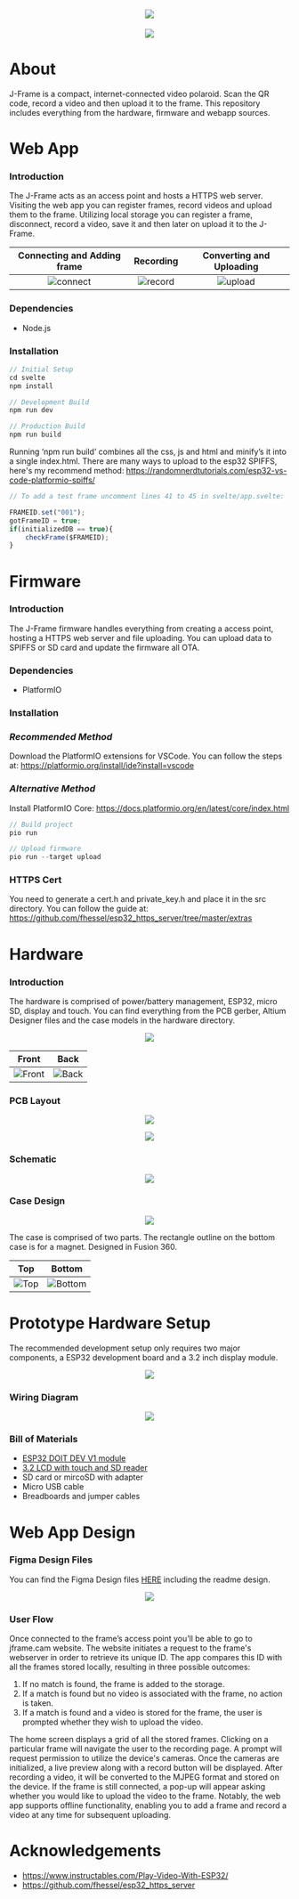 <h1 align="center"> <img src="extras/logo.png" /></h1>

<p align="center"> <img src="extras/dieUp.gif" /></p>


# About

J-Frame is a compact, internet-connected video polaroid. Scan the QR code, record a video and then upload it to the frame. This repository includes everything from the hardware, firmware and webapp sources. 

# Web App

### Introduction
The J-Frame acts as an access point and hosts a HTTPS web server. Visiting the web app you can register frames, record videos and upload them to the frame. Utilizing local storage you can register a frame, disconnect, record a video, save it and then later on upload it to the J-Frame.

<center>

| Connecting and Adding frame | Recording | Converting and Uploading |
| :----:  | :----:  | :----:  | 
| ![connect](extras/connectingFrameOp.gif)     | ![record](extras/recordFrameOP.gif)       | ![upload](extras/convertFrameOP.gif)       |

</center>


### Dependencies
* Node.js

### Installation
```JavaScript
// Initial Setup
cd svelte
npm install

// Development Build
npm run dev

// Production Build
npm run build
```

Running ‘npm run build’ combines all the css, js and html and minify’s it into a single index.html. There are many ways to upload to the esp32 SPIFFS, here's my recommend method: https://randomnerdtutorials.com/esp32-vs-code-platformio-spiffs/

```js
// To add a test frame uncomment lines 41 to 45 in svelte/app.svelte:

FRAMEID.set("001");
gotFrameID = true;
if(initializedDB == true){
    checkFrame($FRAMEID);
}

```

# Firmware
### Introduction
The J-Frame firmware handles everything from creating a access point, hosting a HTTPS web server and file uploading. You can upload data to SPIFFS or SD card and update the firmware all OTA. 

### Dependencies
* PlatformIO

### Installation

###  *Recommended Method*
Download the PlatformIO extensions for VSCode. You can follow the steps at: https://platformio.org/install/ide?install=vscode

### *Alternative Method*

Install PlatformIO Core: https://docs.platformio.org/en/latest/core/index.html

```cpp
// Build project
pio run

// Upload firmware
pio run --target upload
```

### HTTPS Cert
You need to generate a cert.h and private_key.h and place it in the src directory. You can follow the guide at: https://github.com/fhessel/esp32_https_server/tree/master/extras

# Hardware


### Introduction
The hardware is comprised of power/battery management, ESP32, micro SD, display and touch. You can find everything from the PCB gerber, Altium Designer files and the case models in the hardware directory.


<p align="center">
  <img src="extras/hardware.gif" />
</p>





<center>

| Front | Back | 
| ----------- | ----------- |
| ![Front](extras/frontHardware.png)     | ![Back](extras/backHardware.png)       |

</center>

### PCB Layout

<p align="center">
  <img src="extras/frontPCB.png" />
</p>

<p align="center">
  <img src="extras/backPCB.png" />
</p>



### Schematic

<p align="center">
  <img src="extras/schematic.png" />
</p>

### Case Design

<p align="center">
  <img src="extras/caseVid.gif" />
</p>

The case is comprised of two parts. The rectangle outline on the bottom case is for a magnet. Designed in Fusion 360.

<center>

| Top | Bottom | 
| ----------- | ----------- |
| ![Top](extras/topCase.png)     | ![Bottom](extras/bottomCase.png)       |

</center>

# Prototype Hardware Setup

The recommended development setup only requires two major components, a ESP32 development board and a 3.2 inch display module.

<p align="center">
<img src="extras/realLifeProto.png" />
</p>

### Wiring Diagram

<p align="center">
<img src="extras/wireDiagram.png" />
</p>

### Bill of Materials

* [ESP32 DOIT DEV V1 module](https://www.amazon.com/HiLetgo-ESP-WROOM-32-Development-Microcontroller-Integrated/dp/B0718T232Z)
* [3.2 LCD with touch and SD reader](https://www.amazon.com/Hosyond-Display-320x240-Compatible-Development/dp/B0B1M9S9V6/ref=sr_1_5?crid=2I867KAKCLUFA&keywords=3.2%22+touch+sd+ILI9341&qid=1687163597&sprefix=3.2+touch+sd+ili9341+%2Caps%2C135&sr=8-5)
* SD card or mircoSD with adapter 
* Micro USB cable
* Breadboards and jumper cables

# Web App Design 

### Figma Design Files

You can find the Figma Design files [HERE](https://www.figma.com/file/g87cJnwRhYjOAekX3l7p9G/FRAME?type=design&node-id=93%3A3&mode=design&t=1dGgJ0la6TGdN4g0-1) including the readme design. 

<p align="center">
    <img src="extras/figma.png" />
</p>

### User Flow

Once connected to the frame’s access point you’ll be able to go to jframe.cam website. The website initiates a request to the frame's webserver in order to retrieve its unique ID. The app compares this ID with all the frames stored locally, resulting in three possible outcomes:

1. If no match is found, the frame is added to the storage.
2. If a match is found but no video is associated with the frame, no action is taken.
3. If a match is found and a video is stored for the frame, the user is prompted whether they wish to upload the video.

The home screen displays a grid of all the stored frames. Clicking on a particular frame will navigate the user to the recording page. A prompt will request permission to utilize the device's cameras. Once the cameras are initialized, a live preview along with a record button will be displayed. After recording a video, it will be converted to the MJPEG format and stored on the device.
If the frame is still connected, a pop-up will appear asking whether you would like to upload the video to the frame. Notably, the web app supports offline functionality, enabling you to add a frame and record a video at any time for subsequent uploading.

# Acknowledgements 

* https://www.instructables.com/Play-Video-With-ESP32/
* https://github.com/fhessel/esp32_https_server